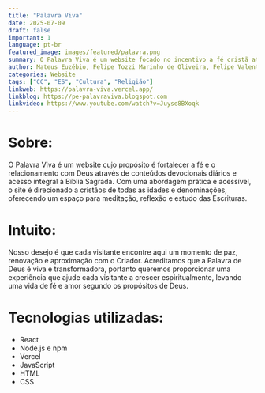 ```yaml
---
title: "Palavra Viva"
date: 2025-07-09
draft: false
important: 1
language: pt-br
featured_image: images/featured/palavra.png
summary: O Palavra Viva é um website focado no incentivo a fé cristã através de devocionais diários e leitura bíblica online.
author: Mateus Euzébio, Felipe Tozzi Marinho de Oliveira, Felipe Valentino Zapelini, Vinicius Lopes dos Santos
categories: Website
tags: ["CC", "ES", "Cultura", "Religião"]
linkweb: https://palavra-viva.vercel.app/
linkblog: https://pe-palavraviva.blogspot.com
linkvideo: https://www.youtube.com/watch?v=Juyse8BXoqk
---
```


# Sobre:
O Palavra Viva é um website cujo propósito é fortalecer a fé e o relacionamento com Deus através de conteúdos devocionais diários e acesso integral à Bíblia Sagrada. Com uma abordagem prática e acessível, o site é direcionado a cristãos de todas as idades e denominações, oferecendo um espaço para meditação, reflexão e estudo das Escrituras.

# Intuito:
Nosso desejo é que cada visitante encontre aqui um momento de paz, renovação e aproximação com o Criador. Acreditamos que a Palavra de Deus é viva e transformadora, portanto queremos proporcionar uma experiência que ajude cada visitante a crescer espiritualmente, levando uma vida de fé e amor segundo os propósitos de Deus.

# Tecnologias utilizadas:
+ React
+ Node.js e npm 
+ Vercel
+ JavaScript
+ HTML
+ CSS